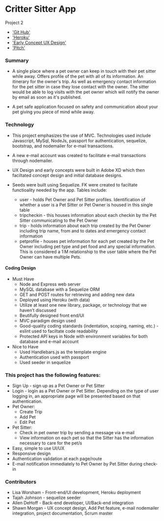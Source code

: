 # Critter Sitter App
Project 2

* ['Git Hub'](https://github.com/lisaworsham/project2)
* ['Heroku'](http://projecttwo2.herokuapp.com/)
* ['Early Concept UX Design'](https://xd.adobe.com/view/b9dc6cd7-bed3-4fef-9d17-9a2788625088-ec8f/)
* ['Pitch'](https://docs.google.com/presentation/d/1tm3dkqf8nOqXciRqlrEbQRcGtAWxNU64Ym6ECxAbIwA/edit?usp=sharing)


### Summary
* A single place where a pet owner can keep in touch with their pet sitter while away. Offers profile of the pet with all of its information. An itinerary for the owner's trip. As well as emergency contact information for the pet sitter in case they lose contact with the owner. The sitter would be able to log visits with the pet owner which will notify the owner by email as soon as it's published. 

* A pet safe application focused on safety and communication about your pet giving you piece of mind while away.

### Technology
* This project emphasizes the use of MVC. Technologies used include Javascript, MySql, NodeJs, passport for authentication, sequelize, bootstrap, and nodemailer for e-mail transactions. 

* A new e-mail account was created to facilitate e-mail transactions through nodemailer.

* UX Design and early concepts were built in Adobe XD which then faciltated concept design and initial database designs. 

* Seeds were built using Sequelize. FK were created to faciltate functioality needed by the app. Tables include:

    * user - holds Pet Owner and Pet Sitter profiles. Identification of whether a user is a Pet Sitter or Pet Owner is housed in this single table
    * tripcheckin - this houses information about each checkin by the Pet Sitter communicating to the Pet Owner
    * trip - holds information about each trip created by the Pet Owner including trip name, from and to dates and emergency contact information
    * petprofile - houses pet information for each pet created by the Pet Owner including pet type and pet food and any special information. This is considered a 1:M relationship to the user table where the Pet Owner can have multiple Pets. 

#### Coding Design
* Must Have
    * Node and Express web server
    * MySQL database with a Sequelize ORM
    * GET and POST routes for retrieving and adding new data
    * Deployed using Heroku (with data)
    * Utilize at least one new library, package, or technology that we haven’t discussed
    * Beutifully designed front end/UI
    * MVC paradigm design used
    * Good-quality coding standards (indentation, scoping, naming, etc.) - eslint used to faciltate code readability 
    * Protected API keys in Node with environment variables for both database and e-mail account
* Nice to Have
    * Used Handlebars.js as the template engine
    * Authentication used with passport
    * Used seeder in sequelize

### This project has the following features: 
* Sign Up - sign up as a Pet Owner or Pet Sitter
* Login - login as a Pet Owner or Pet Sitter. Depending on the type of user logging in, an appropriate page will be presented based on that authentication. 
* Pet Owner:
    * Create Trip
    * Add Pet
    * Edit Pet
* Pet Sitter:
    * Check in pet owner trip by sending a message via e-mail
    * View information on each pet so that the Sitter has the information necessary to care for the pet/s
* Easy, simple to use UI/UX
* Responsive design
* Authentication validation at each page/route
* E-mail notification immediately to Pet Owner by Pet Sitter during check-in

### Contributors
* Lisa Worsham - Front-end/UI development, Heroku deployment
* Tajah Johnson - sequelize seeder 
* Allen DeHoff - Back-end developer, UI/Back-end integration
* Shawn Morgan - UX concept design, Add Pet feature, e-mail nodemailer integration, project documentation, Scrum master 


